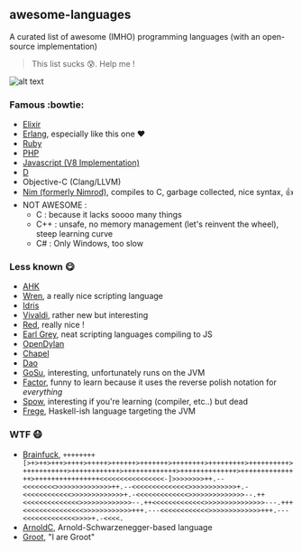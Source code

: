## awesome-languages
A curated list of awesome (IMHO) programming languages (with an open-source implementation)
> This list sucks :cold_sweat:. Help me !

![alt text](https://raw.githubusercontent.com/perfaram/awesome-languages/master/Raptor.jpg "Philosiraptor")

### Famous :bowtie:
* [Elixir](https://github.com/elixir-lang/elixir)
* [Erlang](https://github.com/erlang/otp), especially like this one :heart:
* [Ruby](https://github.com/ruby/ruby)
* [PHP](https://github.com/php/php-src)
* [Javascript (V8 Implementation)](https://github.com/v8/v8-git-mirror)
* [D](https://github.com/D-Programming-Language/dmd)
* Objective-C (Clang/LLVM)
* [Nim (formerly Nimrod)](https://github.com/Araq/Nim), compiles to C, garbage collected, nice syntax, :+1:
* NOT AWESOME : 
  * C : because it lacks soooo many things
  * C++ : unsafe, no memory management (let's reinvent the wheel), steep learning curve
  * C# : Only Windows, too slow

### Less known :yum:
* [AHK](https://github.com/lexikos/autohotkey_l)
* [Wren](https://github.com/munificent/wren), a really nice scripting language
* [Idris](http://idris-lang.org/)
* [Vivaldi](https://github.com/jeorgun/Vivaldi), rather new but interesting
* [Red](http://red-lang.org/), really nice !
* [Earl Grey](https://github.com/breuleux/earl-grey), neat scripting languages compiling to JS
* [OpenDylan](http://opendylan.org/)
* [Chapel](https://github.com/chapel-lang/chapel)
* [Dao](http://www.daovm.net/)
* [GoSu](http://gosu-lang.github.io/), interesting, unfortunately runs on the JVM
* [Factor](https://github.com/slavapestov/factor), funny to learn because it uses the reverse polish notation for *everything*
* [Spow](https://github.com/Gioyik/Spow), interesting if you're learning (compiler, etc..) but dead
* [Frege](https://github.com/Frege/frege), Haskell-ish language targeting the JVM

### WTF :mask:
* [Brainfuck](https://github.com/fabianm/brainfuck), ```++++++++[>+>++>+++>++++>+++++>++++++>+++++++>++++++++>+++++++++>++++++++++>+++++++++++>++++++++++++>+++++++++++++>++++++++++++++>+++++++++++++++>++++++++++++++++<<<<<<<<<<<<<<<<-]>>>>>>>>++.--<<<<<<<<>>>>>>>>>>>>>>++.--<<<<<<<<<<<<<<>>>>>>>>>>>>+.-<<<<<<<<<<<<>>>>>>>>>>>>>+.-<<<<<<<<<<<<<>>>>>>>>>>>>>>--.++<<<<<<<<<<<<<<>>>>>>>>>>>>>--.++<<<<<<<<<<<<<>>>>>>>>>>>>>>>---.+++<<<<<<<<<<<<<<<>>>>>>>>>>>>+++.---<<<<<<<<<<<<>>>>>>>>>>>>>+++.---<<<<<<<<<<<<<>>>>+.-<<<<.```
* [ArnoldC](https://github.com/lhartikk/ArnoldC), Arnold-Schwarzenegger-based language
* [Groot](https://github.com/thiagopnts/groot), "I are Groot"
